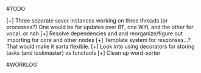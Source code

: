 #TODO

[+] Three separate sever instances working on three threads (or processes?)
    One would be for updates over BT, one Wifi, and the other for vocal..or nah
[+] Resolve dependencies and and reorganize/figure out importing for core and other nodes
[+] Template system for responses...? That would make it sorta flexible.
[+] Look into using decorators for storing tasks (and taskmaster) vs functools
[+] Clean up word-sorter


#WORKLOG
